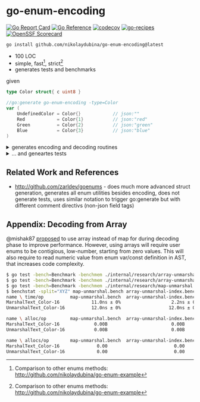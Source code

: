 # go-enum-encoding

[![Go Report Card](https://goreportcard.com/badge/github.com/nikolaydubina/go-enum-encoding)](https://goreportcard.com/report/github.com/nikolaydubina/go-enum-encoding)
[![Go Reference](https://pkg.go.dev/badge/github.com/nikolaydubina/go-enum-encoding.svg)](https://pkg.go.dev/github.com/nikolaydubina/go-enum-encoding)
[![codecov](https://codecov.io/gh/nikolaydubina/go-enum-encoding/graph/badge.svg?token=asZfIddrLV)](https://codecov.io/gh/nikolaydubina/go-enum-encoding)
[![go-recipes](https://raw.githubusercontent.com/nikolaydubina/go-recipes/main/badge.svg?raw=true)](https://github.com/nikolaydubina/go-recipes)
[![OpenSSF Scorecard](https://api.securityscorecards.dev/projects/github.com/nikolaydubina/go-enum-encoding/badge)](https://securityscorecards.dev/viewer/?uri=github.com/nikolaydubina/go-enum-encoding)

```bash
go install github.com/nikolaydubina/go-enum-encoding@latest
```

* 100 LOC
* simple, fast[^1], strict[^1]
* generates tests and benchmarks

given
```go
type Color struct{ c uint8 }

//go:generate go-enum-encoding -type=Color
var (
	UndefinedColor = Color{}            // json:""
	Red            = Color{1}           // json:"red"
	Green          = Color{2}           // json:"green"
	Blue           = Color{3}           // json:"blue"
)
```

<details><summary>generates encoding and decoding routines</summary>
	
```go
// Code generated by go-enum-encoding DO NOT EDIT
package main

import "errors"

var ErrUnknownColor = errors.New("unknown Color")

var vals_Color = map[Color]string{
	Blue:           "blue",
	Green:          "green",
	Red:            "red",
	UndefinedColor: "",
}

var vals_inv_Color = map[string]Color{
	"blue":  Blue,
	"green": Green,
	"red":   Red,
	"":      UndefinedColor,
}

func (s *Color) UnmarshalText(text []byte) error {
	var ok bool
	if *s, ok = vals_inv_Color[string(text)]; !ok {
		return ErrUnknownColor
	}
	return nil
}

func (s Color) MarshalText() ([]byte, error) { return []byte(s.String()), nil }

func (s Color) String() string { return vals_Color[s] }
```

</details>

<details><summary>... and geneartes tests</summary>
	
```go
// Code generated by go-enum-encoding DO NOT EDIT
package main

import (
	"encoding/json"
	"errors"
	"slices"
	"testing"
)

func TestJSON_Color(t *testing.T) {
	type V struct {
		Values []Color `json:"values"`
	}

	values := []Color{Blue, Green, Red, UndefinedColor}

	var v V
	s := `{"values":["blue","green","red",""]}`
	json.Unmarshal([]byte(s), &v)

	if len(v.Values) != len(values) {
		t.Errorf("cannot decode: %d", len(v.Values))
	}
	if !slices.Equal(v.Values, values) {
		t.Errorf("wrong decoded: %v", v.Values)
	}

	b, err := json.Marshal(v)
	if err != nil {
		t.Fatalf("cannot encode: %s", err)
	}
	if string(b) != s {
		t.Errorf("wrong encoded: %s != %s", string(b), s)
	}

	t.Run("when unknown value, then error", func(t *testing.T) {
		s := `{"values":["something"]}`
		var v V
		err := json.Unmarshal([]byte(s), &v)
		if err == nil {
			t.Errorf("must be error")
		}
		if !errors.Is(err, ErrUnknownColor) {
			t.Errorf("wrong error: %s", err)
		}
	})
}
```

</details>

## Related Work and References

- http://github.com/zarldev/goenums - does much more advanced struct generation, generates all enum utilities besides encoding, does not generate tests, uses similar notation to trigger go:generate but with different comment directivs (non-json field tags)

[^1]: Comparison to other enums methods: http://github.com/nikolaydubina/go-enum-example

## Appendix: Decoding from Array

@mishak87 [proposed](https://github.com/nikolaydubina/go-enum-encoding/issues/19) to use array instead of map for during decoding phase to improve performance.
However, using arrays will require user enums to be contigious, low-number, starting from zero values.
This will also require to read numeric value from enum var/const definition in AST, that increases code complexity.

```bash
$ go test -bench=Benchmark -benchmem ./internal/research/array-unmarshal-index > array-unmarshal-index.bench 
$ go test -bench=Benchmark -benchmem ./internal/research/array-unmarshal-index-string > array-unmarshal-index-string.bench 
$ go test -bench=Benchmark -benchmem ./internal/research/map-unmarshal >  map-unmarshal.bench
$ benchstat -split="XYZ" map-unmarshal.bench array-unmarshal-index.bench  array-unmarshal-index-string.bench
name \ time/op          map-unmarshal.bench  array-unmarshal-index.bench  array-unmarshal-index-string.bench
MarshalText_Color-16            11.0ns ± 0%                   2.2ns ± 0%                          2.3ns ± 0%
UnmarshalText_Color-16          12.0ns ± 0%                  12.0ns ± 0%                         11.9ns ± 0%

name \ alloc/op         map-unmarshal.bench  array-unmarshal-index.bench  array-unmarshal-index-string.bench
MarshalText_Color-16             0.00B                        0.00B                               0.00B     
UnmarshalText_Color-16           0.00B                        0.00B                               0.00B     

name \ allocs/op        map-unmarshal.bench  array-unmarshal-index.bench  array-unmarshal-index-string.bench
MarshalText_Color-16              0.00                         0.00                                0.00     
UnmarshalText_Color-16            0.00                         0.00                                0.00   
```
